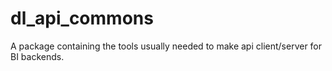 # dl_api_commons

A package containing the tools usually needed to make api client/server for BI backends.